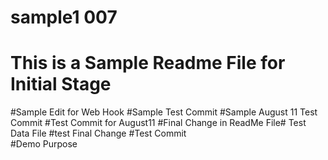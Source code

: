# sample1 007
# This is a Sample Readme File for Initial Stage
#Sample Edit for Web Hook
#Sample Test Commit
#Sample August 11 Test Commit
#Test Commit for August11
#Final Change in ReadMe File#
Test Data File
#test Final Change
#Test Commit  
#Demo Purpose
